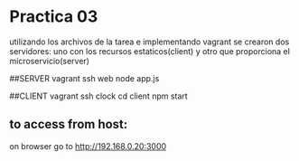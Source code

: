 # Practica 03 
utilizando los archivos de la tarea e implementando vagrant se crearon dos servidores: uno con los recursos estaticos(client) y otro que proporciona el microservicio(server)

##SERVER 
vagrant ssh web
node app.js

##CLIENT
vagrant ssh clock
cd client
npm start

## to access from host:
on browser go to http://192.168.0.20:3000

